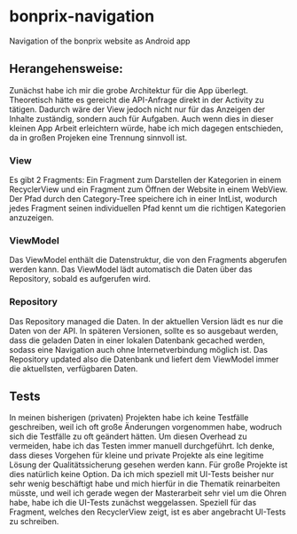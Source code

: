 # bonprix-navigation
Navigation of the bonprix website as Android app 

## Herangehensweise:
Zunächst habe ich mir die grobe Architektur für die App überlegt. Theoretisch hätte es gereicht die API-Anfrage direkt in der Activity zu tätigen.
Dadurch wäre der View jedoch nicht nur für das Anzeigen der Inhalte zuständig, sondern auch für Aufgaben.
Auch wenn dies in dieser kleinen App Arbeit erleichtern würde, habe ich mich dagegen entschieden, da in großen Projeken eine Trennung sinnvoll ist.

### View
Es gibt 2 Fragments: Ein Fragment zum Darstellen der Kategorien in einem RecyclerView und ein Fragment zum Öffnen der Website in einem WebView.
Der Pfad durch den Category-Tree speichere ich in einer IntList, wodurch jedes Fragment seinen individuellen Pfad kennt um die richtigen Kategorien anzuzeigen.

### ViewModel
Das ViewModel enthält die Datenstruktur, die von den Fragments abgerufen werden kann.
Das ViewModel lädt automatisch die Daten über das Repository, sobald es aufgerufen wird.

### Repository
Das Repository managed die Daten. In der aktuellen Version lädt es nur die Daten von der API. In späteren Versionen, sollte es so ausgebaut werden,
dass die geladen Daten in einer lokalen Datenbank gecached werden, sodass eine Navigation auch ohne Internetverbindung möglich ist.
Das Repository updated also die Datenbank und liefert dem ViewModel immer die aktuellsten, verfügbaren Daten.

## Tests
In meinen bisherigen (privaten) Projekten habe ich keine Testfälle geschreiben, weil ich oft große Änderungen vorgenommen habe, wodruch sich die Testfälle zu oft geändert hätten. Um diesen Overhead zu vermeiden, habe ich das Testen immer manuell durchgeführt. Ich denke, dass dieses Vorgehen für kleine und private Projekte als eine legitime Lösung der Qualitätssicherung gesehen werden kann. Für große Projekte ist dies natürlich keine Option. 
Da ich mich speziell mit UI-Tests beisher nur sehr wenig beschäftigt habe und mich hierfür in die Thematik reinarbeiten müsste, und weil ich gerade wegen der Masterarbeit sehr viel um die Ohren habe, habe ich die UI-Tests zunächst weggelassen. Speziell für das Fragment, welches den RecyclerView zeigt, ist es aber angebracht UI-Tests zu schreiben.
